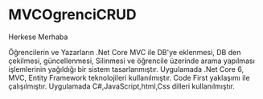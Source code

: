 # MVCOgrenciCRUD

Herkese Merhaba

Öğrencilerin ve Yazarların .Net Core MVC ile DB'ye eklenmesi, DB den çekilmesi,  güncellenmesi, Silinmesi ve öğrencile üzerinde arama yapılması
işlemlerinin yağıldığı bir sistem tasarlanmıştır. Uygulamada .Net Core 6, MVC, Entity Framework teknolojileri kullanılmıştır. Code First yaklaşımı ile çalışılmıştır.
Uygulamada C#,JavaScript,html,Css dilleri kullanılmıştır.
